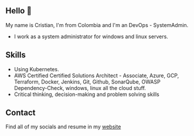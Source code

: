 ## Hello 👋

My name is Cristian, I'm from Colombia and I'm an DevOps - SystemAdmin.

* I work as a system administrator for windows and linux servers.

## Skills

* Using Kubernetes.
* AWS Certified Certified Solutions Architect - Associate, Azure, GCP, Terraform, Docker, Jenkins, Git, Github, SonarQube, OWASP Dependency-Check, windows, linux all the cloud stuff.
* Critical thinking, decision-making and problem solving skills

## Contact

Find all of my socials and resume in my [website](https://cristianestupinan.online)
